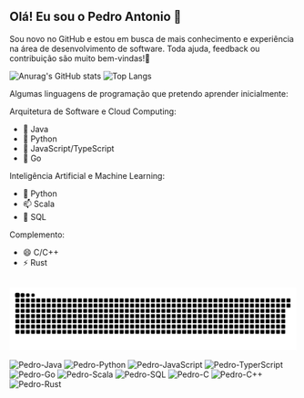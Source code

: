 ## Olá! Eu sou o Pedro Antonio 👋

Sou novo no GitHub e estou em busca de mais conhecimento e experiência na área de desenvolvimento de software. Toda ajuda, feedback ou contribuição são muito bem-vindas!🚀

![Anurag's GitHub stats](https://github-readme-stats.vercel.app/api?username=pas-pedroa&theme=tokyonight&show_icons=true) ![Top Langs](https://github-readme-stats.vercel.app/api/top-langs/?username=pas-pedroa&layout=compact&theme=tokyonight&show_icons=true)

Algumas linguagens de programação que pretendo aprender inicialmente:

Arquitetura de Software e Cloud Computing:
- 🔭 Java
- 🌱 Python
- 👯 JavaScript/TypeScript
- 🤔 Go

Inteligência Artificial e Machine Learning:
- 💬 Python
- 📫 Scala
- 🍜 SQL

Complemento:
- 😄 C/C++
- ⚡ Rust

##
<picture align="center">
  <source media="(prefers-color-scheme: dark)" srcset="https://raw.githubusercontent.com/pas-pedroa/pas-pedroa/output/github-contribution-grid-snake-dark.svg">
  <source media="(prefers-color-scheme: light)" srcset="https://raw.githubusercontent.com/pas-pedroa/pas-pedroa/output/github-contribution-grid-snake-dark.svg">
  <img align="center" alt="github contribution grid snake animation" src="https://raw.githubusercontent.com/pas-pedroa/pas-pedroa/output/github-contribution-grid-snake.svg">
</picture>

<div style="display: inline_block"><br>
<img alt="Pedro-Java" height="30" width="30" src="https://cdn.jsdelivr.net/gh/devicons/devicon@latest/icons/java/java-original.svg" />
<img alt="Pedro-Python" height="30" width="30" src="https://cdn.jsdelivr.net/gh/devicons/devicon@latest/icons/python/python-original.svg" />
<img alt="Pedro-JavaScript" height="30" width="30" src="https://cdn.jsdelivr.net/gh/devicons/devicon@latest/icons/javascript/javascript-original.svg" />
<img alt="Pedro-TyperScript" height="30" width="30" src="https://cdn.jsdelivr.net/gh/devicons/devicon@latest/icons/typescript/typescript-original.svg" />
<img alt="Pedro-Go" height="30" width="30" src="https://cdn.jsdelivr.net/gh/devicons/devicon@latest/icons/go/go-original.svg" />
<img alt="Pedro-Scala" height="30" width="30" src="https://cdn.jsdelivr.net/gh/devicons/devicon@latest/icons/scala/scala-original.svg" />
<img alt="Pedro-SQL" height="30" width="30" src="https://cdn.jsdelivr.net/gh/devicons/devicon@latest/icons/azuresqldatabase/azuresqldatabase-original.svg" />
<img alt="Pedro-C" height="30" width="30" src="https://cdn.jsdelivr.net/gh/devicons/devicon@latest/icons/c/c-original.svg" />
<img alt="Pedro-C++" height="30" width="30" src="https://cdn.jsdelivr.net/gh/devicons/devicon@latest/icons/cplusplus/cplusplus-original.svg" /> 
<img alt="Pedro-Rust" height="30" width="30" src="https://cdn.jsdelivr.net/gh/devicons/devicon@latest/icons/rust/rust-original.svg" />
</div>
